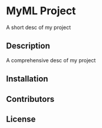 # MyML Project

A short desc of my project

## Description
A comprehensive desc of my project

## Installation

## Contributors

## License